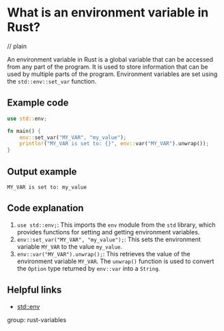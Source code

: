 # What is an environment variable in Rust?
// plain

An environment variable in Rust is a global variable that can be accessed from any part of the program. It is used to store information that can be used by multiple parts of the program. Environment variables are set using the `std::env::set_var` function.

## Example code

```rust
use std::env;

fn main() {
    env::set_var("MY_VAR", "my_value");
    println!("MY_VAR is set to: {}", env::var("MY_VAR").unwrap());
}
```

## Output example

```
MY_VAR is set to: my_value
```

## Code explanation


1. `use std::env;`: This imports the `env` module from the `std` library, which provides functions for setting and getting environment variables.
2. `env::set_var("MY_VAR", "my_value");`: This sets the environment variable `MY_VAR` to the value `my_value`.
3. `env::var("MY_VAR").unwrap();`: This retrieves the value of the environment variable `MY_VAR`. The `unwrap()` function is used to convert the `Option` type returned by `env::var` into a `String`.

## Helpful links

- [std::env](https://doc.rust-lang.org/std/env/index.html)

group: rust-variables